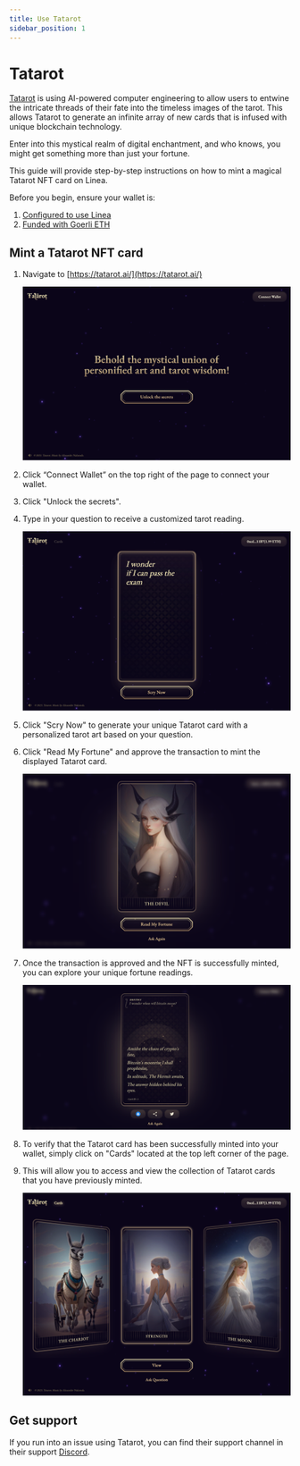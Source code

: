```yaml
---
title: Use Tatarot
sidebar_position: 1
---
```


# Tatarot

[Tatarot](https://tatarot.ai/) is using AI-powered computer engineering to allow users to entwine the intricate threads of their fate into the timeless images of the tarot. This allows Tatarot to generate an infinite array of new cards that is infused with unique blockchain technology.

Enter into this mystical realm of digital enchantment, and who knows, you might get something more than just your fortune.

This guide will provide step-by-step instructions on how to mint a magical Tatarot NFT card on Linea.

Before you begin, ensure your wallet is:

1. [Configured to use Linea](../set-up-your-wallet.md)
1. [Funded with Goerli ETH](../fund.md#get-test-eth-on-goerli)

## Mint a Tatarot NFT card

1. Navigate to [https://tatarot.ai/](https://tatarot.ai/)

   ![Tatarot Landing Page](../../assets/tatarot/landing_page.png)

1. Click “Connect Wallet” on the top right of the page to connect your wallet.
1. Click "Unlock the secrets".
1. Type in your question to receive a customized tarot reading.

   ![Enter question to ask](../../assets/tatarot/question.png)

1. Click "Scry Now" to generate your unique Tatarot card with a personalized tarot art based on your question.
1. Click "Read My Fortune" and approve the transaction to mint the displayed Tatarot card.

   ![Click Read My Fortune](../../assets/tatarot/read_fortune.png)

1. Once the transaction is approved and the NFT is successfully minted, you can explore your unique fortune readings.

   ![Fortune readings are behind the card](../../assets/tatarot/readings.png)

1. To verify that the Tatarot card has been successfully minted into your wallet, simply click on "Cards" located at the top left corner of the page.
1. This will allow you to access and view the collection of Tatarot cards that you have previously minted.

   ![Cards collection](../../assets/tatarot/cards.png)

## Get support

If you run into an issue using Tatarot, you can find their support channel in their support [Discord](https://discord.gg/4wmvYvmvYG).
